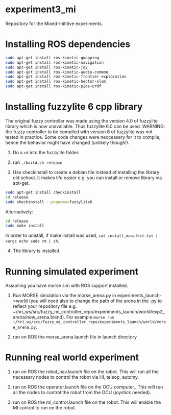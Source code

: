 # experiment3_mi
Repository for the Mixed-Inititive experiments.

# Installing ROS dependencies
```sh
sudo apt-get install ros-kinetic-gmapping
sudo apt-get install ros-kinetic-navigation
sudo apt-get install ros-kinetic-joy
sudo apt-get install ros-kinetic-audio-common
sudo apt-get install ros-kinetic-frontier-exploration
sudo apt-get install ros-kinetic-hector-slam
sudo apt-get install ros-kinetic-p2os-urdf
```

# Installing fuzzylite 6 cpp library
The original fuzzy controller was made using the version 4.0 of fuzzylite library which is now unavailable. Thus fuzzylite 6.0 can be used. WARNING: the fuzzy controller to be compiled with version 6 of fuzzylite was not tested in practice. Some code changes were neccessery for it to compile, hence the behavior might have changed (unlikely though!).
1) Do a `cd` into the fuzzylite folder.

2)  run `./build.sh release`

3) Use checkinstall to create a debian file instead of installing the library old school. It makes life easier e.g. you can install or remove library via apt-get.

```sh
sudo apt-get install checkinstall
cd release
sudo checkinstall --pkgname=fuzzylite6
```

Alternatively:
```sh
cd release
sudo make install
````

In order to unistall, if make install was used, `cat install_manifest.txt | xargs echo sudo rm | sh`.

4) The library is installed.

# Running simulated experiment
Assuming you have morse sim with ROS support installed.

1) Run MORSE simulation via the morse_arena.py in experiments_launch->world (you will need also to change the path of the arena in the .py to reflect your repository file e.g. ~/hri_ws/src/fuzzy_mi_controller_repo/experiments_launch/world/exp2_arena/new_arena.blend). For example `morse run ~/hri_ws/src/fuzzy_mi_controller_repo/experiments_launch/world/morse_arena.py`.

2) run on ROS the morse_arena.launch file in launch directory

# Running real world experiment

1) run on ROS the robot_nav.launch file on the robot. This will run all the necessary nodes to control the robot via HI, teleop, automy.

2) run on ROS the operator.launch file on the OCU computer.. This will run all the nodes to control the robot from the OCU (joystick needed).

3) run on ROS the mi_control.launch file on the robot. This will enable the MI control to run on the robot.
